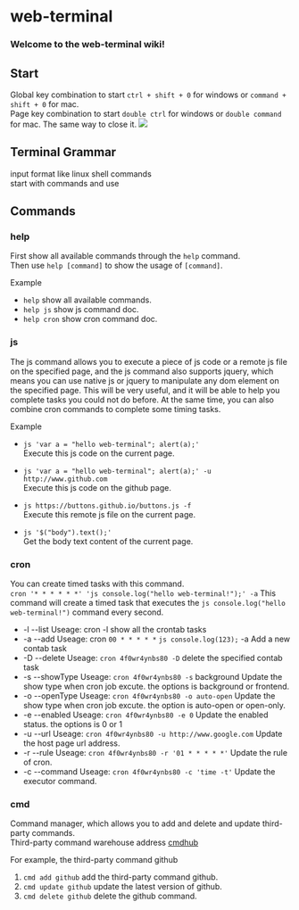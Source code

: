 # web-terminal
### Welcome to the web-terminal wiki!
## Start
Global key combination to start `ctrl + shift + 0` for windows or `command + shift + 0` for mac.  
Page key combination to start `double ctrl` for windows or `double command` for mac. The same way to close it.
![](https://github.com/web-terminal/web-terminal/blob/master/js-command.gif)

## Terminal Grammar
input format like linux shell commands  
start with commands and use 

## Commands

### help
First show all available commands through the `help` command.  
Then use `help [command]` to show the usage of `[command]`.  

Example  
 - `help` show all available commands.
 - `help js` show js command doc.
 - `help cron` show cron command doc.

### js
The js command allows you to execute a piece of js code or a remote js file on the specified page, and the js command also supports jquery, which means you can use native js or jquery to manipulate any dom element on the specified page. This will be very useful, and it will be able to help you complete tasks you could not do before. At the same time, you can also combine cron commands to complete some timing tasks.

Example  
- `js 'var a = "hello web-terminal"; alert(a);'`  
Execute this js code on the current page.

- `js 'var a = "hello web-terminal"; alert(a);' -u http://www.github.com`  
Execute this js code on the github page. 

- `js https://buttons.github.io/buttons.js -f`  
Execute this remote js file on the current page. 

- `js '$("body").text();'`  
Get the body text content of the current page.

### cron
You can create timed tasks with this command.  
`cron '* * * * * *' 'js console.log("hello web-terminal!");' -a`
This command will create a timed task that executes the `js console.log("hello web-terminal!")` command every second.

- -l --list Useage: cron -l show all the crontab tasks
- -a --add Useage: cron `00 * * * * *` `js console.log(123);` -a Add a new contab task
- -D --delete Useage: `cron 4f0wr4ynbs80 -D` delete the specified contab task
- -s --showType Useage: `cron 4f0wr4ynbs80 -s` background Update the show type when cron job excute. the options is background or frontend.
- -o --openType Useage: `cron 4f0wr4ynbs80 -o auto-open` Update the show type when cron job excute. the option is auto-open or open-only.
- -e --enabled Useage: `cron 4f0wr4ynbs80 -e 0` Update the enabled status. the options is 0 or 1
- -u --url Useage: `cron 4f0wr4ynbs80 -u http://www.google.com` Update the host page url address.
- -r --rule Useage: `cron 4f0wr4ynbs80 -r '01 * * * * *'` Update the rule of cron.
- -c --command Useage: `cron 4f0wr4ynbs80 -c 'time -t'` Update the executor command.

### cmd
Command manager, which allows you to add and delete and update third-party commands.  
Third-party command warehouse address [cmdhub](https://github.com/web-terminal/cmdhub)

For example, the third-party command github  
1. `cmd add github` add the third-party command github.
2. `cmd update github` update the latest version of github.
3. `cmd delete github` delete the github command.

